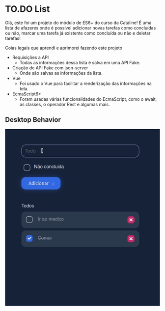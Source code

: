 # TO.DO List

Olá, este foi um projeto do módulo de ES6+ do curso da Cataline!
É uma lista de afazeres onde é possível adicionar novas tarefas como concluídas ou não, marcar uma tarefa já existente como concluída ou não e deletar tarefas!

Coias legais que aprendi e aprimorei fazendo este projeto

-   Requisições a API
    -  Todas as informações dessa lista é salva em uma API Fake.
-   Criação de API Fake com json-server
    -  Onde são salvas as informações da lista.
-   Vue
    -  Foi usado o Vue para facilitar a renderização das informações na tela.
-   EcmaScript6+
    -  Foram usadas várias funcionalidades do EcmaScript, como o await, as classes, o operador Rest e algumas mais.

## [](https://raw.githubusercontent.com/pmenta/To.DoList/master/Github/Peek%2007-04-2021%2019-01.gif)Desktop Behavior

[![enter image description here](https://raw.githubusercontent.com/pmenta/To.DoList/master/Github/Peek%2007-04-2021%2019-01.gif)](https://raw.githubusercontent.com/pmenta/To.DoList/master/Github/Peek%2007-04-2021%2019-01.gif)
